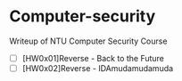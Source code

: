 # Computer-security
Writeup of NTU Computer Security Course

- [ ] [HW0x01]Reverse - Back to the Future
- [ ] [HW0x02]Reverse - IDAmudamudamuda
